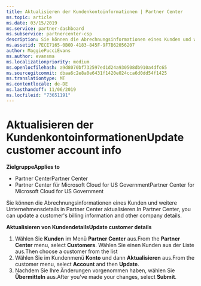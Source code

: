 ```yaml
---
title: Aktualisieren der Kundenkontoinformationen | Partner Center
ms.topic: article
ms.date: 03/15/2019
ms.service: partner-dashboard
ms.subservice: partnercenter-csp
description: Sie können die Abrechnungsinformationen eines Kunden und weitere Unternehmensdetails in Partner Center aktualisieren.
ms.assetid: 7ECE7165-0B0D-4183-845F-9F7B62056207
author: MaggiePucciEvans
ms.author: evansma
ms.localizationpriority: medium
ms.openlocfilehash: a9d8070bf732597ed1d24a930508db910a4dfc65
ms.sourcegitcommit: dbaa6c2e8a0e6431f1420e024cca6d0dd54f1425
ms.translationtype: MT
ms.contentlocale: de-DE
ms.lasthandoff: 11/06/2019
ms.locfileid: "73651191"
---
```

# <a name="update-customer-account-info"></a><span data-ttu-id="73d9f-103">Aktualisieren der Kundenkontoinformationen</span><span class="sxs-lookup"><span data-stu-id="73d9f-103">Update customer account info</span></span>

<span data-ttu-id="73d9f-104">**Zielgruppe**</span><span class="sxs-lookup"><span data-stu-id="73d9f-104">**Applies to**</span></span>

-  <span data-ttu-id="73d9f-105">Partner Center</span><span class="sxs-lookup"><span data-stu-id="73d9f-105">Partner Center</span></span>
-  <span data-ttu-id="73d9f-106">Partner Center für Microsoft Cloud for US Government</span><span class="sxs-lookup"><span data-stu-id="73d9f-106">Partner Center for Microsoft Cloud for US Government</span></span>


<span data-ttu-id="73d9f-107">Sie können die Abrechnungsinformationen eines Kunden und weitere Unternehmensdetails in Partner Center aktualisieren.</span><span class="sxs-lookup"><span data-stu-id="73d9f-107">In Partner Center, you can update a customer's billing information and other company details.</span></span>

<span data-ttu-id="73d9f-108">**Aktualisieren von Kundendetails**</span><span class="sxs-lookup"><span data-stu-id="73d9f-108">**Update customer details**</span></span>

1.  <span data-ttu-id="73d9f-109">Wählen Sie **Kunden** im Menü **Partner Center** aus.</span><span class="sxs-lookup"><span data-stu-id="73d9f-109">From the **Partner Center** menu, select **Customers**.</span></span> <span data-ttu-id="73d9f-110">Wählen Sie einen Kunden aus der Liste aus.</span><span class="sxs-lookup"><span data-stu-id="73d9f-110">Then choose a customer from the list</span></span>
2.  <span data-ttu-id="73d9f-111">Wählen Sie im Kundenmenü **Konto** und dann **Aktualisieren** aus.</span><span class="sxs-lookup"><span data-stu-id="73d9f-111">From the customer menu, select **Account** and then **Update**.</span></span>
3.  <span data-ttu-id="73d9f-112">Nachdem Sie Ihre Änderungen vorgenommen haben, wählen Sie **Übermitteln** aus.</span><span class="sxs-lookup"><span data-stu-id="73d9f-112">After you've made your changes, select **Submit**.</span></span>

 

 



